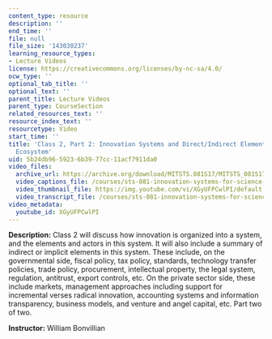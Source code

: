 ```yaml
---
content_type: resource
description: ''
end_time: ''
file: null
file_size: '143030237'
learning_resource_types:
- Lecture Videos
license: https://creativecommons.org/licenses/by-nc-sa/4.0/
ocw_type: ''
optional_tab_title: ''
optional_text: ''
parent_title: Lecture Videos
parent_type: CourseSection
related_resources_text: ''
resource_index_text: ''
resourcetype: Video
start_time: ''
title: 'Class 2, Part 2: Innovation Systems and Direct/Indirect Elements in the Innovation
  Ecosystem'
uid: 5b24db96-5923-6b39-77cc-11acf7911da0
video_files:
  archive_url: https://archive.org/download/MITSTS.081S17/MITSTS_081S17_Class02_2_300k.mp4
  video_captions_file: /courses/sts-081-innovation-systems-for-science-technology-energy-manufacturing-and-health-spring-2017/abaf2cc4a3a35903b75306e71a4b7ee5_XGyUFPCwlPI.vtt
  video_thumbnail_file: https://img.youtube.com/vi/XGyUFPCwlPI/default.jpg
  video_transcript_file: /courses/sts-081-innovation-systems-for-science-technology-energy-manufacturing-and-health-spring-2017/a46a4eb4073e69d9f7b45c0ff344b346_XGyUFPCwlPI.pdf
video_metadata:
  youtube_id: XGyUFPCwlPI
---
```


**Description:** Class 2 will discuss how innovation is organized into a system, and the elements and actors in this system. It will also include a summary of indirect or implicit elements in this system. These include, on the governmental side, fiscal policy, tax policy, standards, technology transfer policies, trade policy, procurement, intellectual property, the legal system, regulation, antitrust, export controls, etc. On the private sector side, these include markets, management approaches including support for incremental verses radical innovation, accounting systems and information transparency, business models, and venture and angel capital, etc. Part two of two.

**Instructor:** William Bonvillian


